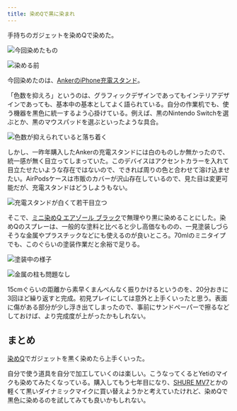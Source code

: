 ```yaml
---
title: 染めQで黒に染まれ
---
```

手持ちのガジェットを染めQで染めた。

![](https://lh3.googleusercontent.com/HJbSHie5RFJyZKFETAhEyb0kN_4lbAXCodwb0KAxZ7tklGhuGh3uePmnQbO6bPdC6ro-Jj-N1lmmUMI6BnqWbF0kJFv_9fPFU5gaxgmr5Dtl1_bUSp2hjM6tWClk12JileFdLb6HcrRryHodUek79kFmN1WOOYDm8qP8bVSYzg47fjEHflEhuvj9 "今回染めたもの")

![](https://lh6.googleusercontent.com/8QAYCK-nt9Bfc9tq9qb14IelhJHih9EYwE6P0a5yJxQHe3nDsJ-QKKz1Dw45pObyD0xAeWbcJGkErpLVrPRi_haJWwGRqfzfOY6g2Cu9yHrctDnhvTtT92EzeoQ-8DW5lkjt6lB4r6faTsv7zK4l-31gCHR2twrNsthwygIuydQBT52ij4VdhTIh "染める前")

今回染めたのは、[AnkerのiPhone充電スタンド](https://r7kamura.com/articles/2021-09-06-anker-iphone-stand)。

「色数を抑えろ」というのは、グラフィックデザインであってもインテリアデザインであっても、基本中の基本としてよく語られている。自分の作業机でも、使う機器を黒色に統一するよう心掛けている。例えば、黒のNintendo Switchを選ぶとか、黒のマウスパッドを選ぶといったような具合。

![](https://lh4.googleusercontent.com/bVQ85u-84KrEcRkbhbXthPsyNeTZyuu5PTjLPtwLSirvqN3Rz4AXqbvTWDxBZ-tDIc7dXB7voQ1peRi9uompsOeTyHENwTXkIq_YiBylh3l20jVfwvJC6lGKTD4X4mH5ldx6sbf2bERJyuUyBvU0r0hSX41wlNIqUdGuValTh279rlaXZWLGEpKb "色数が抑えられていると落ち着く")

しかし、一昨年購入したAnkerの充電スタンドには白のものしか無かったので、統一感が無く目立ってしまっていた。このデバイスはアクセントカラーを入れて目立たせたいような存在ではないので、できれば周りの色と合わせて溶け込ませたい。AirPodsケースは市販のカバーが沢山存在しているので、見た目は変更可能だが、充電スタンドはどうしようもない。

![](https://lh3.googleusercontent.com/PjU8TnWrZ77sZBSFiubWiU0gKCem1gYlmkPnAzZAE3dYm_ZZtUFymLYt1kuPzOM_nR5JNel99a9UWD-j-Rvwp-NeKNyP5Yx6cwuhYhW3amvdMYdX61jH0rWbpxV_DE2ls0c6M_L0BNEQOfUP9Mr3xtIbI6gNUROlH8-QEXHobtm1aINDsiHOP_Le "充電スタンドが白くて若干目立つ")

そこで、[ミニ染めQ エアゾール ブラック](https://www.amazon.co.jp/dp/B003QMFUKO)で無理やり黒に染めることにした。染めQのスプレーは、一般的な塗料と比べると少し高価なものの、一見塗装しづらそうな金属やプラスチックなどにも使えるのが良いところ。70mlのミニタイプでも、このぐらいの塗装作業だと余裕で足りる。

![](https://lh6.googleusercontent.com/b469xlW1V-hj-A78ZWaCXenpSeR4HLEuqKk573wzyLiInKsHRH6A5gAJQwleWJ0HzCn1jlxKG4Eks6AL49YWeJ95NxAXc0Cc8_XvLgncGWmaKeFvO6Mp1BHcwg0bcquXw3pvql1PASgjEE8k1tq4FJB7wHIVbvXCXqPPaUXjfunEVlBpkeW2w6Nw "塗装中の様子")

![](https://lh4.googleusercontent.com/XkNGMICue9_f5B0wRUW4xwYrhN3SKykk5KUdTZe5Z7RYOZ_gO_bx7xBONgr1tDljxH3mUm1ZTrW6D2bcBpFQ9-0XNFDvGjEey52D_gycjYyPid_jiJfbC_LDsHC1lc7ZZtcO4pM7fZ832ucTAfgEk7yJZcfzXWX_zaMFwdMdR2IJa7oe6eQwIQYn "金属の柱も問題なし")

15cmぐらいの距離から素早くまんべんなく振りかけるというのを、20分おきに3回ほど繰り返すと完成。初見プレイにしては意外と上手くいったと思う。表面に傷がある部分が少し浮き出てしまったので、事前にサンドペーパーで擦るなどしておけば、より完成度が上がったかもしれない。

まとめ
---

[染めQ](https://www.amazon.co.jp/dp/B003QMFUKO)でガジェットを黒く染めたら上手くいった。

自分で使う道具を自分で加工していくのは楽しい。こうなってくるとYetiのマイクも染めてみたくなっている。購入してもう七年目になり、[SHURE MV7](https://www.amazon.co.jp/dp/B08KY7G1GV)とかの軽くて黒いダイナミックマイクに買い替えようかと考えていたけれど、染めQで黒色に染めるのを試してみても良いかもしれない。

